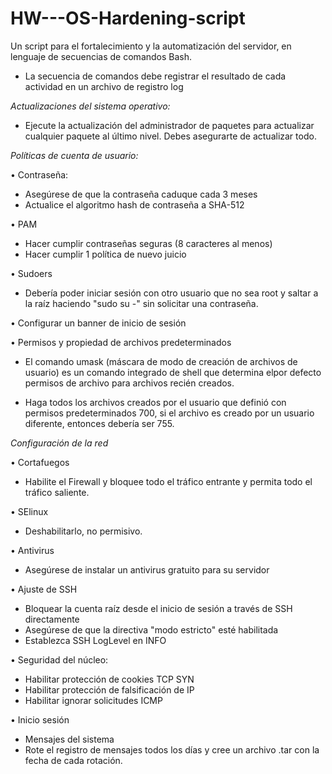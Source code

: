 # HW---OS-Hardening-script
Un script para el fortalecimiento y la automatización del servidor, en lenguaje de secuencias de comandos  Bash.

- La secuencia de comandos debe registrar el resultado de cada actividad en un archivo de registro log

*Actualizaciones del sistema operativo:*

- Ejecute la actualización del administrador de paquetes para actualizar cualquier paquete al último nivel. Debes
asegurarte de actualizar todo.

*Políticas de cuenta de usuario:*

• Contraseña:
- Asegúrese de que la contraseña caduque cada 3 meses
- Actualice el algoritmo hash de contraseña a SHA-512

• PAM
- Hacer cumplir contraseñas seguras (8 caracteres al menos)
- Hacer cumplir 1 política de nuevo juicio

• Sudoers
- Debería poder iniciar sesión con otro usuario que no sea root y saltar a la raíz haciendo
"sudo su -" sin solicitar una contraseña.

• Configurar un banner de inicio de sesión
  
• Permisos y propiedad de archivos predeterminados
- El comando umask (máscara de modo de creación de archivos de usuario) es un comando integrado de shell
que determina elpor defecto permisos de archivo para archivos recién creados.
  
- Haga todos los archivos creados por el usuario que definió con permisos predeterminados 700, si el archivo es
creado por un usuario diferente, entonces debería ser 755.
  
*Configuración de la red*
  
• Cortafuegos
- Habilite el Firewall y bloquee todo el tráfico entrante y permita todo el tráfico saliente.
  
• SElinux
- Deshabilitarlo, no permisivo.
  
• Antivirus
- Asegúrese de instalar un antivirus gratuito para su servidor
  
• Ajuste de SSH
- Bloquear la cuenta raíz desde el inicio de sesión a través de SSH directamente
- Asegúrese de que la directiva "modo estricto" esté habilitada
- Establezca SSH LogLevel en INFO
  
• Seguridad del núcleo:
- Habilitar protección de cookies TCP SYN
- Habilitar protección de falsificación de IP
- Habilitar ignorar solicitudes ICMP

• Inicio sesión
- Mensajes del sistema
- Rote el registro de mensajes todos los días y cree un archivo .tar con la fecha de cada rotación.
